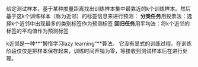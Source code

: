 给定测试样本，基于某种度量距离找出训练样本集中最靠近的k个训练样本。然后基于这k个训练样本（称为近邻）的标签信息来进行预测：
**分类任务**用投票法：选择k个近邻中出现最多的类别标签作为预测标签
**回归任务**用平均法：将k个近邻的标签的平均值作为预测标签

k近邻是一种**“懒惰学习lazy learning”**算法。
它没有显式的训练过程。在训练阶段仅仅是把样本保存起来，训练时间开销为零，等接收到测试样本后在进行处理。

